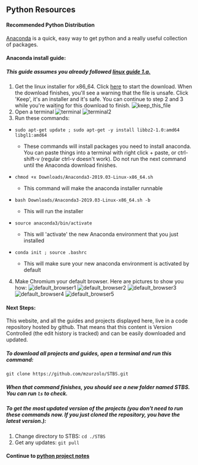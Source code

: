 ## Python Resources

#### Recommended Python Distribution
[Anaconda](https://www.anaconda.com/distribution/) is a quick, easy way to get python and a really useful collection of packages.

#### Anaconda install guide:
##### This guide assumes you already followed [linux guide 1.a.](../Linux/README.md)
1. Get the linux installer for x86_64. Click [here](https://repo.anaconda.com/archive/Anaconda3-2019.03-Linux-x86_64.sh) to start the download. When the download finishes, you'll see a warning that the file is unsafe. Click 'Keep', it's an installer and it's safe. You can continue to step 2 and 3 while you're waiting for this download to finish.
  ![keep_this_file](Pictures/keep_this_file.jpg)
2. Open a terminal
  ![terminal](Pictures/terminal.jpg)
  ![terminal2](Pictures/terminal2.jpg)
3. Run these commands:

  * `sudo apt-get update ; sudo apt-get -y install libbz2-1.0:amd64 libgl1:amd64`
    * These commands will install packages you need to install anaconda. You can paste things into a terminal with right click + paste, or ctrl-shift-v (regular ctrl-v doesn't work). Do not run the next command until the Anaconda download finishes.

  * `chmod +x Downloads/Anaconda3-2019.03-Linux-x86_64.sh`
    * This command will make the anaconda installer runnable

  * `bash Downloads/Anaconda3-2019.03-Linux-x86_64.sh -b`
    * This will run the installer

  * `source anaconda3/bin/activate`
    * This will 'activate' the new Anaconda environment that you just installed

  * `conda init ; source .bashrc`
    * This will make sure your new anaconda environment is activated by default

4. Make Chromium your default browser. Here are pictures to show you how:
  ![default_browser1](Pictures/default_browser1.jpg)
  ![default_browser2](Pictures/default_browser2.jpg)
  ![default_browser3](Pictures/default_browser3.jpg)
  ![default_browser4](Pictures/default_browser4.jpg)
  ![default_browser5](Pictures/default_browser5.jpg)

#### Next Steps:

This website, and all the guides and projects displayed here, live in a code repository hosted by github. That means that this content is Version Controlled (the edit history is tracked) and can be easily downloaded and updated.

##### To download all projects and guides, open a terminal and run this command:
`git clone https://github.com/mzurzolo/STBS.git`

##### When that command finishes, you should see a new folder named STBS. You can run `ls` to check.
##### To get the most updated version of the projects (you don't need to run these commands now. If you just cloned the repository, you have the latest version.):
1. Change directory to STBS: `cd ./STBS`
2. Get any updates: `git pull`

#### Continue to [python project notes](Projects/README.md)
